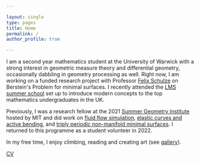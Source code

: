 ```yaml
---

layout: single
type: pages
title: Home
permalink: /
author_profile: true

---
```


I am a second year mathematics student at the University of Warwick with a strong interest in geometric measure theory and differential 
geometry, occasionally dabbling in geometry processing as well. Right now, I am working on a funded research project with Professor 
[Felix Schulze](https://www.felixschulze.eu/) on Berstein's Problem for minimal surfaces. I recently attended the [LMS
summer school](http://www.lms.macs.hw.ac.uk/) set up to introduce modern concepts to the top mathematics undergraduates in the UK.

Previously, I was a research fellow at the 2021 [Summer Geometry Institute](https://sgi.mit.edu/) hosted by MIT and did work on 
[fluid flow simulation](http://summergeometry.org/sgi2021/incompressible-flows-on-meshes/), 
[elastic curves and active bending](http://summergeometry.org/sgi2021/elastic-curves-and-active-bending/), 
and [triply periodic non-manifold minimal surfaces](http://summergeometry.org/sgi2021/minimal-surfaces-but-with-saddle-points/). 
I returned to this programme as a student volunteer in 2022.

In my free time, I enjoy climbing, reading and creating art (see [gallery](https://natasha-diederen.github.io/pages/gallery/)).

[CV](/assets/images/cv.pdf)